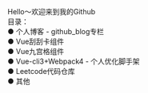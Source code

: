 Hello～欢迎来到我的Github  
目录：  
● 个人博客 - github_blog专栏  
● Vue刮刮卡组件  
● Vue九宫格组件  
● Vue-cli3+Webpack4 - 个人优化脚手架  
● Leetcode代码仓库  
● 其他  
